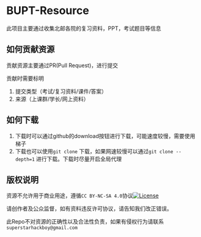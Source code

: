 # BUPT-Resource
此项目主要通过收集北邮各院的复习资料，PPT，考试题目等信息

## 如何贡献资源
贡献资源主要通过PR(Pull Request)，进行提交

贡献时需要标明

1. 提交类型（考试/复习资料/课件/答案）
2. 来源（上课群/学长/网上资料）

## 如何下载

1. 下载时可以通过github的download按钮进行下载，可能速度较慢，需要使用梯子
2. 下载也可以使用`git clone` 下载，如果网速较慢可以通过`git clone --depth=1` 进行下载。下载时尽量开启全局代理

## 版权说明
资源不允许用于商业用途，遵循`CC BY-NC-SA 4.0`协议[![License](https://i.creativecommons.org/l/by-nc-sa/4.0/80x15.png)](http://creativecommons.org/licenses/by-nc-sa/4.0/)

请创作者及公众监督，如有资料违反许可协议，请告知我们改正错误。

此Repo不对资源的正确性以及合法性负责，如果有侵权行为请联系`superstarhackboy@gmail.com`
